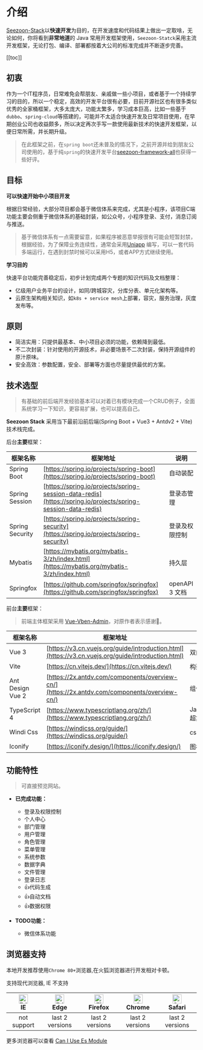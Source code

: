 # 介绍

[Seezoon-Stack](https://github.com/734839030/seezoon-stack)以**快速开发**为目的，在开发速度和代码结果上做出一定取啥，无论如何，你将看到**非常地道**的 Java 常用开发框架使用，`Seezoon-Statck`采用主流开发框架，无论打包、编译、部署都按着大公司的标准完成并不断逐步完善。

[[toc]]

## 初衷

作为一个IT程序员，日常难免会帮朋友、亲戚做一些小项目，或者基于一个持续学习的目的，所以一个稳定，高效的开发平台很有必要，目前开源社区也有很多类似优秀的全家桶框架，大多太庞大，功能太繁多，学习成本巨高，比如一些基于`dubbo`、`spring-cloud`等搭建的，可能并不太适合快速开发及日常项目使用，在早期创业公司也收益颇多，所以决定再次手写一款使用最新技术的快速开发框架，以便日常所需，并长期升级。

>  在此框架之前，在`spring boot`还未普及的情况下，之前开源并给到朋友公司使用的，基于纯`spring`的快速开发平台[seezoon-framework-all](https://gitee.com/huangdf/seezoon-framework-all)也获得一些好评。

## 目标

**可以快速开始中小项目开发**

根据日常经验，大部分项目都会基于微信体系来完成，尤其是小程序，该项目C端功能主要会侧重于微信体系的基础封装，如公众号，小程序登录、支付，消息订阅与推送。

> 基于微信体系有一点需要留意，如果程序被恶意举报很有可能会短暂封禁，根据经验，为了保障业务连续性，通常会采用[Uniapp](https://uniapp.dcloud.io/) 编写，可以一套代码多端运行，在遇到封禁时候可以采用H5，或者APP方式继续使用。



**学习目的**

快速平台功能完善稳定后，初步计划完成两个专题的知识代码及文档整理：

- 亿级用户业务平台的设计，如同/跨城容灾，分库分表、单元化架构等。
- 云原生架构相关知识，如`k8s + service mesh`上部署，容灾，服务治理，灰度发布等。

## 原则

- 简洁实用：只提供最基本、中小项目必须的功能，依赖降到最低。
- 不二次封装：针对使用的开源技术，非必要场景不二次封装，保持开源组件的原汁原味。
- 安全高效：参数配置，安全、部署等方面也尽量提供最优的方案。

## 技术选型

> 有基础的前后端开发经验基本可以对着已有模块完成一个CRUD例子，全面系统学习一下知识，更容易扩展，也可以提高自己。

**Seezoon Stack** 采用当下最前沿前后端(Spring Boot + Vue3 + Antdv2 + Vite)技术栈完成。

后台**主要**框架：

| 框架名称        | 框架地址                                                     | 说明           |
| --------------- | ------------------------------------------------------------ | -------------- |
| Spring Boot     | [https://spring.io/projects/spring-boot](https://spring.io/projects/spring-boot) | 自动装配       |
| Spring Session  | [https://spring.io/projects/spring-session-data-redis](https://spring.io/projects/spring-session-data-redis) | 登录态管理     |
| Spring Security | [https://spring.io/projects/spring-security](https://spring.io/projects/spring-security) | 登录及权限控制 |
| Mybatis         | [https://mybatis.org/mybatis-3/zh/index.html](https://mybatis.org/mybatis-3/zh/index.html) | 持久层         |
| Springfox       | [https://github.com/springfox/springfox](https://github.com/springfox/springfox) | openAPI 3 文档 |

前台**主要**框架：

> 前端主体框架采用  [Vue-Vben-Admin](https://github.com/anncwb/vue-vben-admin)，对原作者表示感谢🙏。

| 框架名称         | 框架地址                                                     | 说明            |
| ---------------- | ------------------------------------------------------------ | --------------- |
| Vue 3            | [https://v3.cn.vuejs.org/guide/introduction.html](https://v3.cn.vuejs.org/guide/introduction.html) | 双向绑定        |
| Vite             | [https://cn.vitejs.dev/](https://cn.vitejs.dev/)             | 构建工具        |
| Ant Design Vue 2 | [https://2x.antdv.com/components/overview-cn/](https://2x.antdv.com/components/overview-cn/) | 组件            |
| TypeScript 4     | [https://www.typescriptlang.org/zh/](https://www.typescriptlang.org/zh/) | JavaScript 超集 |
| Windi Css        | [https://windicss.org/guide/](https://windicss.org/guide/)   | css 辅助类      |
| Iconify          | [https://iconify.design/](https://iconify.design/)           | 图标库          |

## 功能特性

> 可直接预览网站。

- **已完成功能：**

  - 登录及权限控制
  - 个人中心
  - 部门管理
  - 用户管理
  - 角色管理
  - 菜单管理
  - 系统参数
  - 数据字典
  - 文件管理
  - 登录日志
  - 👍代码生成
  - 👍自动文档
  - 👍数据权限

- **TODO功能：**

  - 微信体系功能

  

## 浏览器支持

本地开发推荐使用`Chrome 80+`浏览器,在火狐浏览器进行开发相对卡顿。

支持现代浏览器, IE 不支持

| [<img src="https://raw.githubusercontent.com/alrra/browser-logos/master/src/edge/edge_48x48.png" alt=" Edge" width="24px" height="24px" />](http://godban.github.io/browsers-support-badges/)</br>IE | [<img src="https://raw.githubusercontent.com/alrra/browser-logos/master/src/edge/edge_48x48.png" alt=" Edge" width="24px" height="24px" />](http://godban.github.io/browsers-support-badges/)</br>Edge | [<img src="https://raw.githubusercontent.com/alrra/browser-logos/master/src/firefox/firefox_48x48.png" alt="Firefox" width="24px" height="24px" />](http://godban.github.io/browsers-support-badges/)</br>Firefox | [<img src="https://raw.githubusercontent.com/alrra/browser-logos/master/src/chrome/chrome_48x48.png" alt="Chrome" width="24px" height="24px" />](http://godban.github.io/browsers-support-badges/)</br>Chrome | [<img src="https://raw.githubusercontent.com/alrra/browser-logos/master/src/safari/safari_48x48.png" alt="Safari" width="24px" height="24px" />](http://godban.github.io/browsers-support-badges/)</br>Safari |
| :----------------------------------------------------------: | :----------------------------------------------------------: | :----------------------------------------------------------: | :----------------------------------------------------------: | :----------------------------------------------------------: |
|                         not support                          |                       last 2 versions                        |                       last 2 versions                        |                       last 2 versions                        |                       last 2 versions                        |

更多浏览器可以查看 [Can I Use Es Module](https://caniuse.com/?search=ES%20Module)

